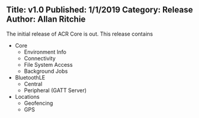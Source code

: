 Title: v1.0
Published: 1/1/2019
Category: Release
Author: Allan Ritchie
---
The initial release of ACR Core is out.  This release contains

* Core
    * Environment Info
    * Connectivity
    * File System Access
    * Background Jobs
* BluetoothLE
    * Central
    * Peripheral (GATT Server)
* Locations
    * Geofencing
    * GPS